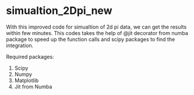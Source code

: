 # simualtion_2Dpi_new

With this improved code for simualtion of 2d pi data, we can get the results within few minutes. This codes takes the help of @jit decorator from numba package to speed up the function calls and scipy packages to find the integration.

Required packages:
1) Scipy
2) Numpy
3) Matplotlib 
4) Jit from Numba 
